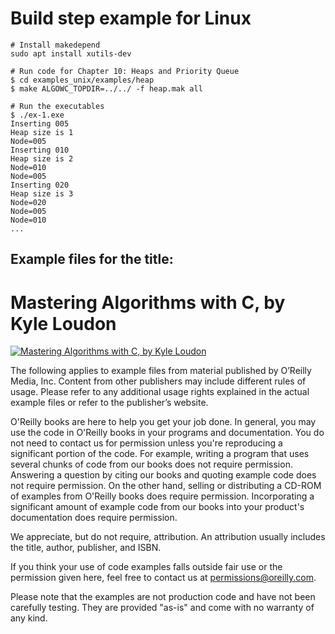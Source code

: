 # Build step example for Linux

```
# Install makedepend
sudo apt install xutils-dev

# Run code for Chapter 10: Heaps and Priority Queue
$ cd examples_unix/examples/heap
$ make ALGOWC_TOPDIR=../../ -f heap.mak all

# Run the executables
$ ./ex-1.exe 
Inserting 005
Heap size is 1
Node=005
Inserting 010
Heap size is 2
Node=010
Node=005
Inserting 020
Heap size is 3
Node=020
Node=005
Node=010
...
```




## Example files for the title:
	  
# Mastering Algorithms with C, by Kyle Loudon
	  
[![Mastering Algorithms with C, by Kyle Loudon](http://akamaicovers.oreilly.com/images/9781565924536/cat.gif)](https://www.safaribooksonline.com/library/view/title/1565924533//)
	  
The following applies to example files from material published by O’Reilly Media, Inc. Content from other publishers may include different rules of usage. Please refer to any additional usage rights explained in the actual example files or refer to the publisher’s website.
	  
O'Reilly books are here to help you get your job done. In general, you may use the code in O'Reilly books in your programs and documentation. You do not need to contact us for permission unless you're reproducing a significant portion of the code. For example, writing a program that uses several chunks of code from our books does not require permission. Answering a question by citing our books and quoting example code does not require permission. On the other hand, selling or distributing a CD-ROM of examples from O'Reilly books does require permission. Incorporating a significant amount of example code from our books into your product's documentation does require permission.
	  
We appreciate, but do not require, attribution. An attribution usually includes the title, author, publisher, and ISBN.
	  
If you think your use of code examples falls outside fair use or the permission given here, feel free to contact us at <permissions@oreilly.com>.
	  
Please note that the examples are not production code and have not been carefully testing. They are provided "as-is" and come with no warranty of any kind.
